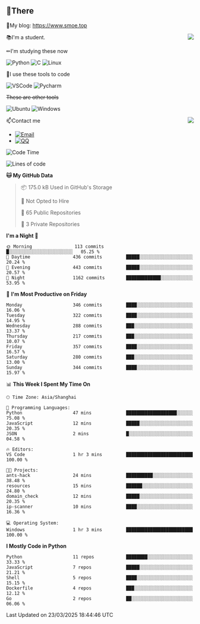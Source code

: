 
## 👏There

📰My blog: https://www.smoe.top

<img align="right" src="https://github-readme-stats.vercel.app/api/top-langs/?username=AkashiCoin"/>


📚I'm a student.

✏I'm studying these now

![Python](https://img.shields.io/badge/-Python-blue?style=flat-square&logo=Python&logoColor=fff)
![C](https://img.shields.io/badge/-C-585858?style=flat-square&logo=C&logoColor=fff)
![Linux](https://img.shields.io/badge/-Linux-black?style=flat-square&logo=Linux&logoColor=fff)

🔨I use these tools to code

![VSCode](https://img.shields.io/badge/-VSCode-blue?style=flat-square&logo=visualstudiocode&logoColor=fff)
![Pycharm](https://img.shields.io/badge/-Pycharm-green?style=flat-square&logo=pycharm&logoColor=fff)

 ~~These are other tools~~

![Ubuntu](https://img.shields.io/badge/-Ubuntu-orange?style=flat-square&logo=Ubuntu&logoColor=fff)
![Windows](https://img.shields.io/badge/-Windows-blue?style=flat-square&logo=Windows&logoColor=fff)

<img align="right" src="https://github-readme-stats.vercel.app/api?username=AkashiCoin" />


📫Contact me

* [![Email](https://img.shields.io/badge/Email-l1040186796@gmail.com-1?style=social&logoColor=fff)](mailto:l1040186796@gmail.com)
* [![QQ](https://img.shields.io/badge/QQ-1040186796-1?style=social&logoColor=fff)](tencent://AddContact/?fromId=45&fromSubId=1&subcmd=all&uin=1040186796&website=www.oicqzone.com)

<!--START_SECTION:waka-->
![Code Time](http://img.shields.io/badge/Code%20Time-1%2C388%20hrs%2026%20mins-blue)

![Lines of code](https://img.shields.io/badge/From%20Hello%20World%20I%27ve%20Written-695.2%20thousand%20lines%20of%20code-blue)

**🐱 My GitHub Data** 

> 📦 175.0 kB Used in GitHub's Storage 
 > 
> 🚫 Not Opted to Hire
 > 
> 📜 65 Public Repositories 
 > 
> 🔑 3 Private Repositories 
 > 
**I'm a Night 🦉** 

```text
🌞 Morning                113 commits         █░░░░░░░░░░░░░░░░░░░░░░░░   05.25 % 
🌆 Daytime                436 commits         █████░░░░░░░░░░░░░░░░░░░░   20.24 % 
🌃 Evening                443 commits         █████░░░░░░░░░░░░░░░░░░░░   20.57 % 
🌙 Night                  1162 commits        █████████████░░░░░░░░░░░░   53.95 % 
```
📅 **I'm Most Productive on Friday** 

```text
Monday                   346 commits         ████░░░░░░░░░░░░░░░░░░░░░   16.06 % 
Tuesday                  322 commits         ████░░░░░░░░░░░░░░░░░░░░░   14.95 % 
Wednesday                288 commits         ███░░░░░░░░░░░░░░░░░░░░░░   13.37 % 
Thursday                 217 commits         ███░░░░░░░░░░░░░░░░░░░░░░   10.07 % 
Friday                   357 commits         ████░░░░░░░░░░░░░░░░░░░░░   16.57 % 
Saturday                 280 commits         ███░░░░░░░░░░░░░░░░░░░░░░   13.00 % 
Sunday                   344 commits         ████░░░░░░░░░░░░░░░░░░░░░   15.97 % 
```


📊 **This Week I Spent My Time On** 

```text
🕑︎ Time Zone: Asia/Shanghai

💬 Programming Languages: 
Python                   47 mins             ███████████████████░░░░░░   75.08 % 
JavaScript               12 mins             █████░░░░░░░░░░░░░░░░░░░░   20.35 % 
JSON                     2 mins              █░░░░░░░░░░░░░░░░░░░░░░░░   04.58 % 

🔥 Editors: 
VS Code                  1 hr 3 mins         █████████████████████████   100.00 % 

🐱‍💻 Projects: 
ants-hack                24 mins             ██████████░░░░░░░░░░░░░░░   38.48 % 
resources                15 mins             ██████░░░░░░░░░░░░░░░░░░░   24.80 % 
domain_check             12 mins             █████░░░░░░░░░░░░░░░░░░░░   20.35 % 
ip-scanner               10 mins             ████░░░░░░░░░░░░░░░░░░░░░   16.36 % 

💻 Operating System: 
Windows                  1 hr 3 mins         █████████████████████████   100.00 % 
```

**I Mostly Code in Python** 

```text
Python                   11 repos            ████████░░░░░░░░░░░░░░░░░   33.33 % 
JavaScript               7 repos             █████░░░░░░░░░░░░░░░░░░░░   21.21 % 
Shell                    5 repos             ████░░░░░░░░░░░░░░░░░░░░░   15.15 % 
Dockerfile               4 repos             ███░░░░░░░░░░░░░░░░░░░░░░   12.12 % 
Go                       2 repos             ██░░░░░░░░░░░░░░░░░░░░░░░   06.06 % 
```




 Last Updated on 23/03/2025 18:44:46 UTC
<!--END_SECTION:waka-->
